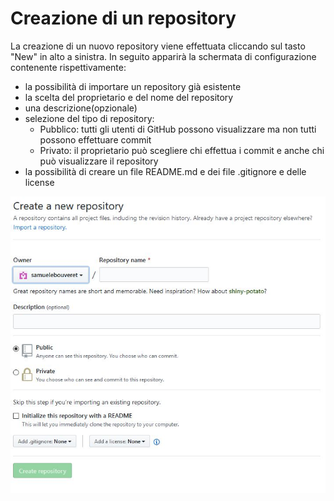 # Creazione di un repository
La creazione di un nuovo repository viene effettuata cliccando sul tasto "New" in alto a sinistra. In seguito apparirà la schermata
di configurazione contenente rispettivamente:
* la possibilità di importare un repository già esistente
* la scelta del proprietario e del nome del repository
* una descrizione(opzionale)
* selezione del tipo di repository:
  * Pubblico: tutti gli utenti di GitHub possono visualizzare ma non tutti possono effettuare commit
  * Privato: il proprietario può scegliere chi effettua i commit e anche chi può visualizzare il repository
* la possibilità di creare un file README.md e dei file .gitignore e delle license

![Image description](https://github.com/CristianMora12/ProgettoGitADistanza/blob/master/img/repository.JPG)
